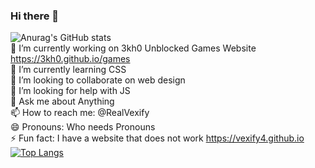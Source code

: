 ### Hi there 👋
![Anurag's GitHub stats](https://github-readme-stats.vercel.app/api?username=Vexify4&show_icons=true)
<br>
🔭 I’m currently working on 3kh0 Unblocked Games Website https://3kh0.github.io/games
<br>
🌱 I’m currently learning CSS
<br>
👯 I’m looking to collaborate on web design
<br>
🤔 I’m looking for help with JS
<br>
💬 Ask me about Anything
<br>
📫 How to reach me:  @RealVexify
<br>
😄 Pronouns: Who needs Pronouns
<br>
⚡ Fun fact: I have a website that does not work https://vexify4.github.io
<br>
[![Top Langs](https://github-readme-stats.vercel.app/api/top-langs/?username=Vexify4&layout=compact)](https://github.com/anuraghazra/github-readme-stats)

 


